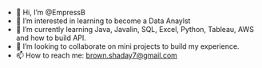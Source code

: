 - 👋 Hi, I’m @EmpressB
- 👀 I’m interested in learning to become a Data Anaylst
- 🌱 I’m currently learning Java, Javalin, SQL, Excel, Python, Tableau, AWS and how to build API.
- 💞️ I’m looking to collaborate on mini projects to build my experience.
- 📫 How to reach me: brown.shaday7@gmail.com

<!---
EmpressB/EmpressB is a ✨ special ✨ repository because its `README.md` (this file) appears on your GitHub profile.
You can click the Preview link to take a look at your changes.
--->
